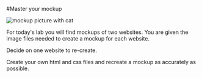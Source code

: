 #Master your mockup

![mockup picture with cat](http://www.oddities123.com/wp-content/uploads/2013/06/funny-twins-8.jpg)

For today's lab you will find mockups of two websites. You are given the image files needed to create a mockup for each website.

Decide on one website to re-create.

Create your own html and css files and recreate a mockup as accurately as possible. 
